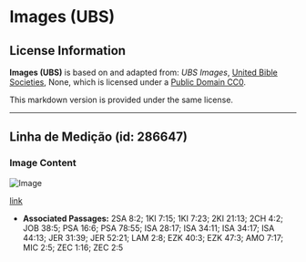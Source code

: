 # Images (UBS)

## License Information

**Images (UBS)** is based on and adapted from: _UBS Images_, [United Bible Societies](https://unitedbiblesocieties.org/), None, which is licensed under a [Public Domain CC0](https://creativecommons.org/public-domain/cc0/).

This markdown version is provided under the same license.



--------------------------------

## Linha de Medição (id: 286647)

### Image Content

![Image](https://cdn.aquifer.bible/aquifer-content/resources/Media/WEB-0360_measuring_line.jpg)

[link](https://cdn.aquifer.bible/aquifer-content/resources/Media/WEB-0360_measuring_line.jpg)

* **Associated Passages:** 2SA 8:2; 1KI 7:15; 1KI 7:23; 2KI 21:13; 2CH 4:2; JOB 38:5; PSA 16:6; PSA 78:55; ISA 28:17; ISA 34:11; ISA 34:17; ISA 44:13; JER 31:39; JER 52:21; LAM 2:8; EZK 40:3; EZK 47:3; AMO 7:17; MIC 2:5; ZEC 1:16; ZEC 2:5

